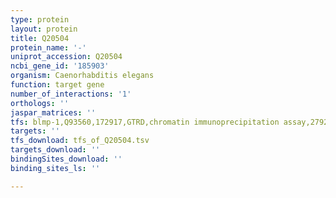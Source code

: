 ```yaml
---
type: protein
layout: protein
title: Q20504
protein_name: '-'
uniprot_accession: Q20504
ncbi_gene_id: '185903'
organism: Caenorhabditis elegans
function: target gene
number_of_interactions: '1'
orthologs: ''
jaspar_matrices: ''
tfs: blmp-1,Q93560,172917,GTRD,chromatin immunoprecipitation assay,27924024%5Buid%5D,No
targets: ''
tfs_download: tfs_of_Q20504.tsv
targets_download: ''
bindingSites_download: ''
binding_sites_ls: ''

---
```

